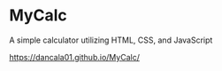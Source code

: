 # MyCalc
A simple calculator utilizing HTML, CSS, and JavaScript

https://dancala01.github.io/MyCalc/
